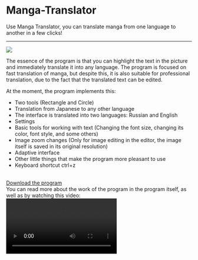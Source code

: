 # Manga-Translator
Use Manga Translator, you can translate manga from one language to another in a few clicks!
<hr/>
<img src="https://user-images.githubusercontent.com/74132592/140647403-7c8b03ac-a81f-4927-8334-e4dcf6ea81d3.png">
<br>

The essence of the program is that you can highlight the text in the picture and immediately translate it into any language. The program is focused on fast translation of manga, but despite this, it is also suitable for professional translation, due to the fact that the translated text can be edited.

At the moment, the program implements this:
 <ul>
<li>Two tools (Rectangle and Circle)
<li>Translation from Japanese to any other language
<li>The interface is translated into two languages: Russian and English
<li>Settings
<li>Basic tools for working with text (Changing the font size, changing its color, font style, and some others)
<li>Image zoom changes (Only for image editing in the editor, the image itself is saved in its original resolution)
<li>Adaptive interface
<li>Other little things that make the program more pleasant to use
<li>Keyboard shortcut ctrl+z
</ul>
<br>
<a href="https://disk.yandex.ru/d/ymALxUMxCsTDEQ">Download the program</a>
<br>
You can read more about the work of the program in the program itself, as well as by watching this video:

<video src="https://user-images.githubusercontent.com/74132592/140648787-9ca97d71-ca0c-4177-8583-fe1f94d3b2d5.mp4" name="ss">
 
